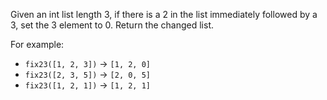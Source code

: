 Given an int list length 3, if there is a 2 in the list immediately followed by a 3, set the 3 element to 0. Return the changed list.

For example:
- `fix23([1, 2, 3])` → `[1, 2, 0]`  
- `fix23([2, 3, 5])` → `[2, 0, 5]`  
- `fix23([1, 2, 1])` → `[1, 2, 1]`  
